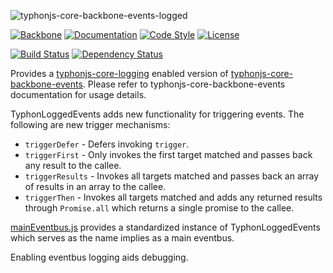 ![typhonjs-core-backbone-events-logged](http://i.imgur.com/cbj8wYZ.png)

[![Backbone](https://img.shields.io/badge/backbone-1.2.3-yellowgreen.svg?style=flat)](https://github.com/jashkenas/backbone)
[![Documentation](http://js.docs.typhonrt.org/typhonjs-core-backbone-events-logged/badge.svg)](http://js.docs.typhonrt.org/typhonjs-core-backbone-events-logged/)
[![Code Style](https://img.shields.io/badge/code%20style-allman-yellowgreen.svg?style=flat)](https://en.wikipedia.org/wiki/Indent_style#Allman_style)
[![License](https://img.shields.io/badge/license-MIT-yellowgreen.svg?style=flat)](https://github.com/typhonjs/backbone-es6/blob/master/LICENSE)

[![Build Status](https://travis-ci.org/typhonjs/typhonjs-core-backbone-events-logged.svg)](https://travis-ci.org/typhonjs/typhonjs-core-backbone-events-logged)
[![Dependency Status](https://www.versioneye.com/user/projects/567912a5107997002d00134a/badge.svg?style=flat)](https://www.versioneye.com/user/projects/567912a5107997002d00134a)

Provides a [typhonjs-core-logging](https://github.com/typhonjs/typhonjs-core-logging) enabled version of [typhonjs-core-backbone-events](https://github.com/typhonjs/typhonjs-core-backbone-events). Please refer to typhonjs-core-backbone-events documentation for usage details. 

TyphonLoggedEvents adds new functionality for triggering events. The following are new trigger mechanisms:

- `triggerDefer` - Defers invoking `trigger`.
- `triggerFirst` - Only invokes the first target matched and passes back any result to the callee.
- `triggerResults` - Invokes all targets matched and passes back an array of results in an array to the callee.
- `triggerThen` - Invokes all targets matched and adds any returned results through `Promise.all` which returns
a single promise to the callee.

[mainEventbus.js](https://github.com/typhonjs/typhonjs-core-backbone-events-logged/blob/master/src/mainEventbus.js) provides a standardized instance of TyphonLoggedEvents which serves as the name implies as a main eventbus. 

Enabling eventbus logging aids debugging. 
